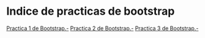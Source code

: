 # Indice de practicas de bootstrap
<a href="https://alexbry01.github.io/Practica1bootsrap.html">Practica 1 de Bootstrap.-</a>
<a href="https://alexbry01.github.io/Practica2bootstrap.html">Practica 2 de Bootstrap.-</a>
<a href="https://alexbry01.github.io/Practica3bootstrap.html">Practica 3 de Bootstrap.-</a>
